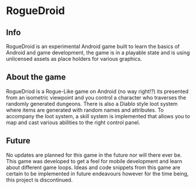 # RogueDroid

## Info
RogueDroid is an experimental Android game built to learn the basics of Android and game development, the game is in a playable state
and is using unlicensed assets as place holders for various graphics.

## About the game
RogueDriod is a Rogue-Like game on Android (no way right!?) its presented from an isometric viewpoint and you control a character
who traverses the randomly generated dungeons. There is also a Diablo style loot system where items are generated with random names
and attributes. To accompany the loot system, a skill system is implemented that allows you to map and cast various abilities to the 
right control panel.

## Future
No updates are planned for this game in the future nor will there ever be.  This game was developed to get a feel for mobile development
and learn about different game loops.  Ideas and code snippets from this game are certain to be implemented in future endeavours however for the time
being, this project is discontinued.
